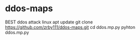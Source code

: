 # ddos-maps
BEST ddos attack 
linux
apt update
git clone https://github.com/zrby111/ddos-maps.git
cd ddos.mp.py
pyhton ddos.mp.py 
